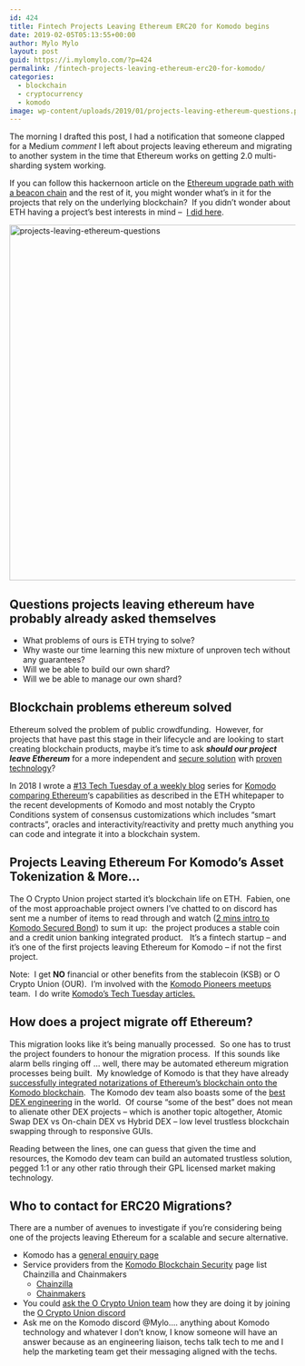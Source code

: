 ```yaml
---
id: 424
title: Fintech Projects Leaving Ethereum ERC20 for Komodo begins
date: 2019-02-05T05:13:55+00:00
author: Mylo Mylo
layout: post
guid: https://i.mylomylo.com/?p=424
permalink: /fintech-projects-leaving-ethereum-erc20-for-komodo/
categories:
  - blockchain
  - cryptocurrency
  - komodo
image: wp-content/uploads/2019/01/projects-leaving-ethereum-questions.png
---
```

The morning I drafted this post, I had a notification that someone clapped for a Medium _comment_ I left about projects leaving ethereum and migrating to another system in the time that Ethereum works on getting 2.0 multi-sharding system working.

If you can follow this hackernoon article on the [Ethereum upgrade path with a beacon chain](https://hackernoon.com/what-to-expect-when-eths-expecting-80cb4951afcd) and the rest of it, you might wonder what&#8217;s in it for the projects that rely on the underlying blockchain?  If you didn&#8217;t wonder about ETH having a project&#8217;s best interests in mind &#8211;  [I did here](https://medium.com/@imylomylo/what-problems-is-eth-trying-to-actually-solve-308c4c628e0a).

<img class="aligncenter size-full wp-image-425" src="https://i.mylomylo.com/wp-content/uploads/2019/01/projects-leaving-ethereum-questions.png" alt="projects-leaving-ethereum-questions" width="753" height="626" srcset="https://i.mylomylo.com/wp-content/uploads/2019/01/projects-leaving-ethereum-questions.png 753w, https://i.mylomylo.com/wp-content/uploads/2019/01/projects-leaving-ethereum-questions-300x249.png 300w" sizes="(max-width: 753px) 100vw, 753px" /> 

## Questions projects leaving ethereum have probably already asked themselves

  * What problems of ours is ETH trying to solve?
  * Why waste our time learning this new mixture of unproven tech without any guarantees?
  * Will we be able to build our own shard?
  * Will we be able to manage our own shard?

## Blockchain problems ethereum solved

Ethereum solved the problem of public crowdfunding.  However, for projects that have past this stage in their lifecycle and are looking to start creating blockchain products, maybe it&#8217;s time to ask **_should our project leave Ethereum_** for a more independent and [secure solution](https://i.mylomylo.com/notarising-blockchains-westpac-bank-blockchain-software-example/) with [proven technology](https://i.mylomylo.com/blockchain-security-for-dapps-ecosystems/)?

In 2018 I wrote a [#13 Tech Tuesday of a weekly blog](https://komodoplatform.com/tech-tuesday-update-13/) series for [Komodo comparing Ethereum](https://i.mylomylo.com/komodo-compared-to-ethereum/)&#8216;s capabilities as described in the ETH whitepaper to the recent developments of Komodo and most notably the Crypto Conditions system of consensus customizations which includes &#8220;smart contracts&#8221;, oracles and interactivity/reactivity and pretty much anything you can code and integrate it into a blockchain system.

## Projects Leaving Ethereum For Komodo&#8217;s Asset Tokenization & More&#8230;

The O Crypto Union project started it&#8217;s blockchain life on ETH.  Fabien, one of the most approachable project owners I&#8217;ve chatted to on discord has sent me a number of items to read through and watch ([2 mins intro to Komodo Secured Bond](https://www.youtube.com/watch?v=r9skeEnzGLY&feature=youtu.be)) to sum it up:  the project produces a stable coin and a credit union banking integrated product.   It&#8217;s a fintech startup &#8211; and it&#8217;s one of the first projects leaving Ethereum for Komodo &#8211; if not the first project.

Note:  I get **NO** financial or other benefits from the stablecoin (KSB) or O Crypto Union (OUR).  I&#8217;m involved with the [Komodo Pioneers meetups](https://komodopioneers.com) team.  I do write [Komodo&#8217;s Tech Tuesday articles.](https://komodoplatform.com/tech-tuesday-update/)

## How does a project migrate off Ethereum?

This migration looks like it&#8217;s being manually processed.  So one has to trust the project founders to honour the migration process.  If this sounds like alarm bells ringing off &#8230; well, there may be automated ethereum migration processes being built.  My knowledge of Komodo is that they have already [successfully integrated notarizations of Ethereum&#8217;s blockchain onto the Komodo blockchain](https://komodoplatform.com/tech-tuesday-update-1/).  The Komodo dev team also boasts some of the [best DEX engineering](https://github.com/dogethereum/dogethereum-contracts/issues/29) in the world.  Of course &#8220;some of the best&#8221; does not mean to alienate other DEX projects &#8211; which is another topic altogether, Atomic Swap DEX vs On-chain DEX vs Hybrid DEX &#8211; low level trustless blockchain swapping through to responsive GUIs.

Reading between the lines, one can guess that given the time and resources, the Komodo dev team can build an automated trustless solution, pegged 1:1 or any other ratio through their GPL licensed market making technology.

## Who to contact for ERC20 Migrations?

There are a number of avenues to investigate if you&#8217;re considering being one of the projects leaving Ethereum for a scalable and secure alternative.

  * Komodo has a [general enquiry page](https://komodoplatform.com/contact-us/)
  * Service providers from the [Komodo Blockchain Security](https://komodoplatform.com/blockchain-security-service/) page list Chainzilla and Chainmakers 
      * [Chainzilla](https://chainzilla.io/)
      * [Chainmakers](https://chainmakers.co/)
  * You could [ask the O Crypto Union team](https://ocryptounion.io/) how they are doing it by joining the [O Crypto Union discord](https://discord.gg/scuTtCm)
  * Ask me on the Komodo discord @Mylo&#8230;. anything about Komodo technology and whatever I don&#8217;t know, I know someone will have an answer because as an engineering liaison, techs talk tech to me and I help the marketing team get their messaging aligned with the techs.

&nbsp;

&nbsp;

&nbsp;
